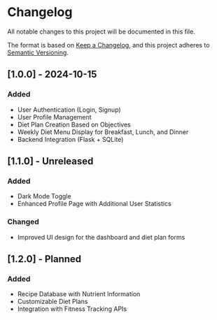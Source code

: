 # Changelog

All notable changes to this project will be documented in this file.

The format is based on [Keep a Changelog](https://keepachangelog.com/en/1.0.0/), and this project adheres to [Semantic Versioning](https://semver.org/spec/v2.0.0.html).

## [1.0.0] - 2024-10-15

### Added

- User Authentication (Login, Signup)
- User Profile Management
- Diet Plan Creation Based on Objectives
- Weekly Diet Menu Display for Breakfast, Lunch, and Dinner
- Backend Integration (Flask + SQLite)

## [1.1.0] - Unreleased

### Added

- Dark Mode Toggle
- Enhanced Profile Page with Additional User Statistics

### Changed

- Improved UI design for the dashboard and diet plan forms

## [1.2.0] - Planned

### Added

- Recipe Database with Nutrient Information
- Customizable Diet Plans
- Integration with Fitness Tracking APIs
